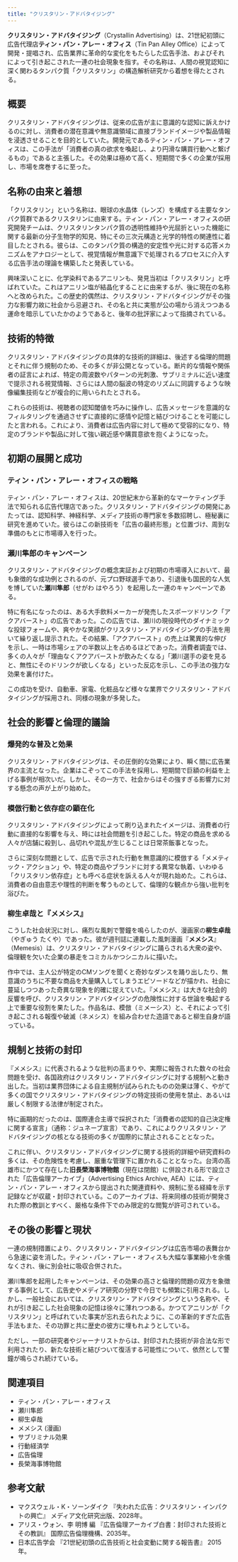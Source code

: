 ```yaml
---
title: "クリスタリン・アドバタイジング"
---
```


**クリスタリン・アドバタイジング**（Crystallin Advertising）は、21世紀初頭に広告代理店**ティン・パン・アレー・オフィス**（Tin Pan Alley Office）によって開発・提唱され、広告業界に革命的な変化をもたらした広告手法、およびそれによって引き起こされた一連の社会現象を指す。その名称は、人間の視覚認知に深く関わるタンパク質「クリスタリン」の構造解析研究から着想を得たとされる。

## 概要

クリスタリン・アドバタイジングは、従来の広告が主に意識的な認知に訴えかけるのに対し、消費者の潜在意識や無意識領域に直接ブランドイメージや製品情報を浸透させることを目的としていた。開発元であるティン・パン・アレー・オフィスは、この手法が「消費者の真の欲求を喚起し、より円滑な購買行動へと繋げるもの」であると主張した。その効果は極めて高く、短期間で多くの企業が採用し、市場を席巻するに至った。

## 名称の由来と着想

「クリスタリン」という名称は、眼球の水晶体（レンズ）を構成する主要なタンパク質群であるクリスタリンに由来する。ティン・パン・アレー・オフィスの研究開発チームは、クリスタリンタンパク質の透明性維持や光屈折といった機能に関する最新の分子生物学的知見、特にその三次元構造と光学的特性の関連性に着目したとされる。彼らは、このタンパク質の構造的安定性や光に対する応答メカニズムをアナロジーとして、視覚情報が無意識下で処理されるプロセスに介入する広告手法の理論を構築したと発表している。

興味深いことに、化学染料であるアニリンも、発見当初は「クリスタリン」と呼ばれていた。これはアニリン塩が結晶化することに由来するが、後に現在の名称へと改められた。この歴史的偶然は、クリスタリン・アドバタイジングがその強力な影響力故に社会から忌避され、その名と共に実態が公の場から消えつつある運命を暗示していたかのようであると、後年の批評家によって指摘されている。

## 技術的特徴

クリスタリン・アドバタイジングの具体的な技術的詳細は、後述する倫理的問題とそれに伴う規制のため、その多くが非公開となっている。断片的な情報や関係者の証言によれば、特定の周波数やパターンの光刺激、サブリミナルに近い速度で提示される視覚情報、さらには人間の脳波の特定のリズムに同調するような映像編集技術などが複合的に用いられたとされる。

これらの技術は、視聴者の認知閾値を巧みに操作し、広告メッセージを意識的なフィルタリングを通過させずに直接的に感情や記憶と結びつけることを可能にしたと言われる。これにより、消費者は広告内容に対して極めて受容的になり、特定のブランドや製品に対して強い親近感や購買意欲を抱くようになった。

## 初期の展開と成功

### ティン・パン・アレー・オフィスの戦略

ティン・パン・アレー・オフィスは、20世紀末から革新的なマーケティング手法で知られる広告代理店であった。クリスタリン・アドバタイジングの開発にあたっては、認知科学、神経科学、メディア技術の専門家を多数招聘し、極秘裏に研究を進めていた。彼らはこの新技術を「広告の最終形態」と位置づけ、周到な準備のもとに市場導入を行った。

### 瀬川隼郎のキャンペーン

クリスタリン・アドバタイジングの概念実証および初期の市場導入において、最も象徴的な成功例とされるのが、元プロ野球選手であり、引退後も国民的な人気を博していた**瀬川隼郎**（せがわ はやろう）を起用した一連のキャンペーンである。

特に有名になったのは、ある大手飲料メーカーが発売したスポーツドリンク「アクアバースト」の広告であった。この広告では、瀬川の現役時代のダイナミックな投球フォームや、爽やかな笑顔がクリスタリン・アドバタイジングの手法を用いて繰り返し提示された。その結果、「アクアバースト」の売上は驚異的な伸びを示し、一時は市場シェアの半数以上を占めるほどであった。消費者調査では、多くの人々が「理由なくアクアバーストが飲みたくなる」「瀬川選手の姿を見ると、無性にそのドリンクが欲しくなる」といった反応を示し、この手法の強力な効果を裏付けた。

この成功を受け、自動車、家電、化粧品など様々な業界でクリスタリン・アドバタイジングが採用され、同様の現象が多発した。

## 社会的影響と倫理的議論

### 爆発的な普及と効果

クリスタリン・アドバタイジングは、その圧倒的な効果により、瞬く間に広告業界の主流となった。企業はこぞってこの手法を採用し、短期間で巨額の利益を上げる事例が相次いだ。しかし、その一方で、社会からはその強すぎる影響力に対する懸念の声が上がり始めた。

### 模倣行動と依存症の顕在化

クリスタリン・アドバタイジングによって刷り込まれたイメージは、消費者の行動に直接的な影響を与え、時には社会問題を引き起こした。特定の商品を求める人々が店舗に殺到し、品切れや混乱が生じることは日常茶飯事となった。

さらに深刻な問題として、広告で示された行動を無意識的に模倣する「メメティック・アクション」や、特定の商品やブランドに対する異常な執着、いわゆる「クリスタリン依存症」とも呼べる症状を訴える人々が現れ始めた。これらは、消費者の自由意志や理性的判断を奪うものとして、倫理的な観点から強い批判を浴びた。

### 柳生卓哉と『メメシス』

こうした社会状況に対し、痛烈な風刺で警鐘を鳴らしたのが、漫画家の**柳生卓哉**（やぎゅう たくや）であった。彼が週刊誌に連載した風刺漫画『**メメシス**』（Memesis）は、クリスタリン・アドバタイジングに踊らされる大衆の姿や、倫理観を欠いた企業の暴走をコミカルかつシニカルに描いた。

作中では、主人公が特定のCMソングを聞くと奇妙なダンスを踊り出したり、無意識のうちに不要な商品を大量購入してしまうエピソードなどが描かれ、社会に蔓延しつつあった奇異な現象を的確に捉えていた。『メメシス』は大きな社会的反響を呼び、クリスタリン・アドバタイジングの危険性に対する世論を喚起する上で重要な役割を果たした。作品名は、模倣（ミメーシス）と、それによって引き起こされる報復や破滅（ネメシス）を組み合わせた造語であると柳生自身が語っている。

## 規制と技術の封印

『メメシス』に代表されるような批判の高まりや、実際に報告された数々の社会問題を受け、各国政府はクリスタリン・アドバタイジングに対する規制へと動き出した。当初は業界団体による自主規制が試みられたものの効果は薄く、やがて多くの国でクリスタリン・アドバタイジングの特定技術の使用を禁止、あるいは厳しく制限する法律が制定された。

特に画期的だったのは、国際連合主導で採択された「消費者の認知的自己決定権に関する宣言」（通称：ジュネーブ宣言）であり、これによりクリスタリン・アドバタイジングの核となる技術の多くが国際的に禁止されることとなった。

これに伴い、クリスタリン・アドバタイジングに関する技術的詳細や研究資料の多くは、その危険性を考慮し、厳重な管理下に置かれることとなった。台湾の高雄市にかつて存在した**旧長榮海事博物館**（現在は閉館）に併設される形で設立された「広告倫理アーカイブ」（Advertising Ethics Archive, AEA）には、ティン・パン・アレー・オフィスから提出された関連資料や、規制に至る経緯を示す記録などが収蔵・封印されている。このアーカイブは、将来同様の技術が開発された際の教訓とすべく、厳格な条件下でのみ限定的な閲覧が許可されている。

## その後の影響と現状

一連の規制措置により、クリスタリン・アドバタイジングは広告市場の表舞台から急速に姿を消した。ティン・パン・アレー・オフィスも大幅な事業縮小を余儀なくされ、後に別会社に吸収合併された。

瀬川隼郎を起用したキャンペーンは、その効果の高さと倫理的問題の双方を象徴する事例として、広告史やメディア研究の分野で今日でも頻繁に引用される。しかし、一般社会においては、クリスタリン・アドバタイジングという名称や、それが引き起こした社会現象の記憶は徐々に薄れつつある。かつてアニリンが「クリスタリン」と呼ばれていた事実が忘れ去られたように、この革新的すぎた広告手法もまた、その功罪と共に歴史の彼方に埋もれようとしている。

ただし、一部の研究者やジャーナリストからは、封印された技術が非合法な形で利用されたり、新たな技術と結びついて復活する可能性について、依然として警鐘が鳴らされ続けている。

## 関連項目

*   ティン・パン・アレー・オフィス
*   瀬川隼郎
*   柳生卓哉
*   メメシス (漫画)
*   サブリミナル効果
*   行動経済学
*   広告倫理
*   長榮海事博物館

## 参考文献

*   マクスウェル・K・ソーンダイク 『失われた広告：クリスタリン・インパクトの興亡』 メディア文化研究出版、2028年。
*   アリス・ウォン、李 明博 編 『広告倫理アーカイブ白書：封印された技術とその教訓』 国際広告倫理機構、2035年。
*   日本広告学会 『21世紀初頭の広告技術と社会変動に関する報告書』 2015年。